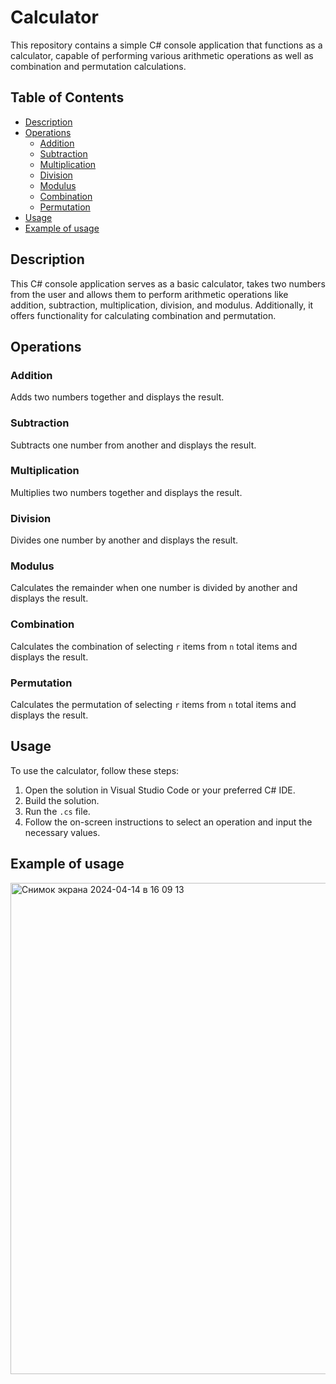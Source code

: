 # Calculator

This repository contains a simple C# console application that functions as a calculator, capable of performing various arithmetic operations as well as combination and permutation calculations.

## Table of Contents

- [Description](#description)
- [Operations](#operations)
  - [Addition](#addition)
  - [Subtraction](#subtraction)
  - [Multiplication](#multiplication)
  - [Division](#division)
  - [Modulus](#modulus)
  - [Combination](#combination)
  - [Permutation](#permutation)
- [Usage](#usage)
- [Example of usage](Example-of-usage)

## Description

This C# console application serves as a basic calculator, takes two numbers from the user and allows them to perform arithmetic operations like addition, subtraction, multiplication, division, and modulus. Additionally, it offers functionality for calculating combination and permutation.

## Operations

### Addition

Adds two numbers together and displays the result.

### Subtraction

Subtracts one number from another and displays the result.

### Multiplication

Multiplies two numbers together and displays the result.

### Division

Divides one number by another and displays the result.

### Modulus

Calculates the remainder when one number is divided by another and displays the result.

### Combination

Calculates the combination of selecting `r` items from `n` total items and displays the result.

### Permutation

Calculates the permutation of selecting `r` items from `n` total items and displays the result.

## Usage

To use the calculator, follow these steps:


1. Open the solution in Visual Studio Code or your preferred C# IDE.
2. Build the solution.
3. Run the `.cs` file.
4. Follow the on-screen instructions to select an operation and input the necessary values.


## Example of usage

<img width="786" alt="Снимок экрана 2024-04-14 в 16 09 13" src="https://github.com/rarsen/Calculator/assets/100610615/b80ae61e-5b94-454f-bf02-c3a7f022e1db">

